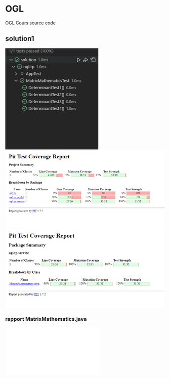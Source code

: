 # OGL
OGL Cours source code

## solution1
![capture](solution/assets/01.PNG)
![capture](solution/assets/02.PNG)
![capture](solution/assets/03.PNG)

### rapport MatrixMathematics.java
![capture](solution/assets/pitest.pdf)